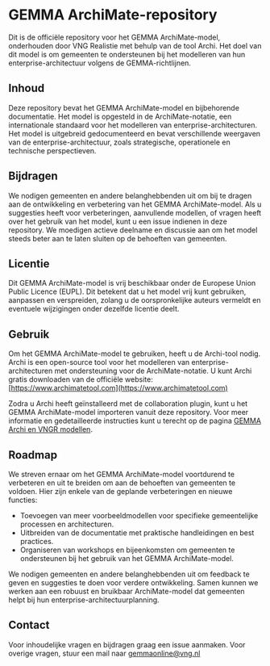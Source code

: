 # GEMMA ArchiMate-repository

Dit is de officiële repository voor het GEMMA ArchiMate-model, onderhouden door VNG Realistie met behulp van de tool Archi. Het doel van dit model is om gemeenten te ondersteunen bij het modelleren van hun enterprise-architectuur volgens de GEMMA-richtlijnen.

## Inhoud

Deze repository bevat het GEMMA ArchiMate-model en bijbehorende documentatie. Het model is opgesteld in de ArchiMate-notatie, een internationale standaard voor het modelleren van enterprise-architecturen. Het model is uitgebreid gedocumenteerd en bevat verschillende weergaven van de enterprise-architectuur, zoals strategische, operationele en technische perspectieven.

## Bijdragen

We nodigen gemeenten en andere belanghebbenden uit om bij te dragen aan de ontwikkeling en verbetering van het GEMMA ArchiMate-model. Als u suggesties heeft voor verbeteringen, aanvullende modellen, of vragen heeft over het gebruik van het model, kunt u een issue indienen in deze repository. We moedigen actieve deelname en discussie aan om het model steeds beter aan te laten sluiten op de behoeften van gemeenten.

## Licentie

Dit GEMMA ArchiMate-model is vrij beschikbaar onder de Europese Union Public Licence (EUPL). Dit betekent dat u het model vrij kunt gebruiken, aanpassen en verspreiden, zolang u de oorspronkelijke auteurs vermeldt en eventuele wijzigingen onder dezelfde licentie deelt.

## Gebruik

Om het GEMMA ArchiMate-model te gebruiken, heeft u de Archi-tool nodig. Archi is een open-source tool voor het modelleren van enterprise-architecturen met ondersteuning voor de ArchiMate-notatie. U kunt Archi gratis downloaden van de officiële website: [https://www.archimatetool.com](https://www.archimatetool.com)

Zodra u Archi heeft geïnstalleerd met de collaboration plugin, kunt u het GEMMA ArchiMate-model importeren vanuit deze repository. Voor meer informatie en gedetailleerde instructies kunt u terecht op de pagina [GEMMA Archi en VNGR modellen](https://redactie.gemmaonline.nl/index.php/Archi_en_VNGR_modellen).

## Roadmap

We streven ernaar om het GEMMA ArchiMate-model voortdurend te verbeteren en uit te breiden om aan de behoeften van gemeenten te voldoen. Hier zijn enkele van de geplande verbeteringen en nieuwe functies:

- Toevoegen van meer voorbeeldmodellen voor specifieke gemeentelijke processen en architecturen.
- Uitbreiden van de documentatie met praktische handleidingen en best practices.
- Organiseren van workshops en bijeenkomsten om gemeenten te ondersteunen bij het gebruik van het GEMMA ArchiMate-model.

We nodigen gemeenten en andere belanghebbenden uit om feedback te geven en suggesties te doen voor verdere ontwikkeling. Samen kunnen we werken aan een robuust en bruikbaar ArchiMate-model dat gemeenten helpt bij hun enterprise-architectuurplanning.

## Contact

Voor inhoudelijke vragen en bijdragen graag een issue aanmaken. Voor overige vragen, stuur een mail naar gemmaonline@vng.nl

